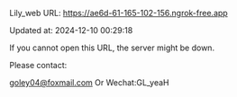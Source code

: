 Lily_web URL: https://ae6d-61-165-102-156.ngrok-free.app

Updated at: 2024-12-10 00:29:18

If you cannot open this URL, the server might be down.

Please contact: 

goley04@foxmail.com Or Wechat:GL_yeaH